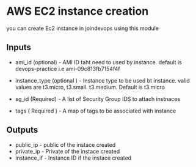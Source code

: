 # AWS EC2 instance creation

you can create Ec2 instance in joindevops using this module

## Inputs

* ami_id (optional) - AMI ID taht need to used by instance. default is devops-practice i.e ami-09c813fb7154f4f

* instance_type (optional ) - Instance type to be used bt instance. valid values are t3.micro, t3.small. t3.medium. Default is t3.micro
* sg_id (Required) - A list of Security Group IDS to attach instnaces
* tags ( Required ) - A map of tags to be associated with instance

## Outputs

* public_ip - public of the instace created 
* private_ip - Private of the instace created
* instance_if - Instance ID if the instace created